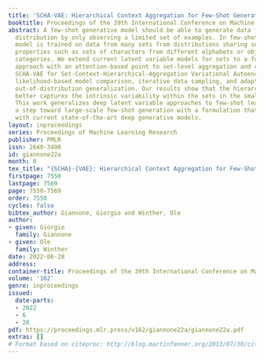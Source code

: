 ```yaml
---
title: 'SCHA-VAE: Hierarchical Context Aggregation for Few-Shot Generation'
booktitle: Proceedings of the 39th International Conference on Machine Learning
abstract: A few-shot generative model should be able to generate data from a novel
  distribution by only observing a limited set of examples. In few-shot learning the
  model is trained on data from many sets from distributions sharing some underlying
  properties such as sets of characters from different alphabets or objects from different
  categories. We extend current latent variable models for sets to a fully hierarchical
  approach with an attention-based point to set-level aggregation and call our method
  SCHA-VAE for Set-Context-Hierarchical-Aggregation Variational Autoencoder. We explore
  likelihood-based model comparison, iterative data sampling, and adaptation-free
  out-of-distribution generalization. Our results show that the hierarchical formulation
  better captures the intrinsic variability within the sets in the small data regime.
  This work generalizes deep latent variable approaches to few-shot learning, taking
  a step toward large-scale few-shot generation with a formulation that readily works
  with current state-of-the-art deep generative models.
layout: inproceedings
series: Proceedings of Machine Learning Research
publisher: PMLR
issn: 2640-3498
id: giannone22a
month: 0
tex_title: "{SCHA}-{VAE}: Hierarchical Context Aggregation for Few-Shot Generation"
firstpage: 7550
lastpage: 7569
page: 7550-7569
order: 7550
cycles: false
bibtex_author: Giannone, Giorgio and Winther, Ole
author:
- given: Giorgio
  family: Giannone
- given: Ole
  family: Winther
date: 2022-06-28
address:
container-title: Proceedings of the 39th International Conference on Machine Learning
volume: '162'
genre: inproceedings
issued:
  date-parts:
  - 2022
  - 6
  - 28
pdf: https://proceedings.mlr.press/v162/giannone22a/giannone22a.pdf
extras: []
# Format based on citeproc: http://blog.martinfenner.org/2013/07/30/citeproc-yaml-for-bibliographies/
---
```

